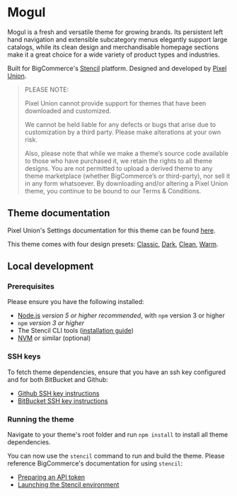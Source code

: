 # Mogul

Mogul is a fresh and versatile theme for growing brands. Its persistent left hand navigation and extensible subcategory menus elegantly support large catalogs, while its clean design and merchandisable homepage sections make it a great choice for a wide variety of product types and industries.

Built for BigCommerce's [Stencil](https://stencil.bigcommerce.com) platform. Designed and developed by [Pixel Union](https://www.pixelunion.net).

> PLEASE NOTE:
>
> Pixel Union cannot provide support for themes that have been downloaded and customized.
>
> We cannot be held liable for any defects or bugs that arise due to customization by a third party. Please make alterations at your own risk.
>
> Also, please note that while we make a theme’s source code available to those who have purchased it, we retain the rights to all theme designs. You are not permitted to upload a derived theme to any theme marketplace (whether BigCommerce’s or third-party), nor sell it in any form whatsoever. By downloading and/or altering a Pixel Union theme, you continue to be bound to our Terms & Conditions.

## Theme documentation

Pixel Union's Settings documentation for this theme can be found [here](http://support.pixelunion.net/article/410-mogul-theme-manual).

This theme comes with four design presets:
[Classic](http://mogul-classic-demo.mybigcommerce.com/),
[Dark](http://mogul-dark-demo.mybigcommerce.com/),
[Clean](http://mogul-clean-demo.mybigcommerce.com/),
[Warm](http://mogul-warm-demo.mybigcommerce.com/).

## Local development

### Prerequisites

Please ensure you have the following installed:

- [Node.js](https://nodejs.org) _version 5 or higher recommended_, with `npm` version 3 or higher
- `npm` _version 3 or higher_
- The Stencil CLI tools ([installation guide](https://stencil.bigcommerce.com/docs/installing-stencil-cli-1))
- [NVM](https://github.com/creationix/nvm) or similar (optional)

### SSH keys

To fetch theme dependencies, ensure that you have an ssh key configured and for both BitBucket and Github:

- [Github SSH key instructions](https://help.github.com/articles/connecting-to-github-with-ssh/)
- [BitBucket SSH key instructions](https://confluence.atlassian.com/bitbucket/set-up-ssh-for-git-728138079.html)

### Running the theme

Navigate to your theme's root folder and run `npm install` to install all theme dependencies.

You can now use the `stencil` command to run and build the theme. Please reference BigCommerce's documentation for using `stencil`:

 - [Preparing an API token](https://stencil.bigcommerce.com/docs/preparing-your-store-tokens)
 - [Launching the Stencil environment](https://stencil.bigcommerce.com/docs/launching-stencil)
